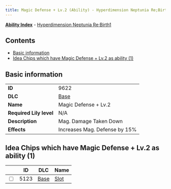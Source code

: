 ```yaml
---
title: Magic Defense + Lv.2 (Ability) - Hyperdimension Neptunia Re;Birth1
---
```


[**Ability Index**](/neptunia/rb1/ability/index.html) - [Hyperdimension Neptunia Re;Birth1](/neptunia/rb1)

## Contents

- [Basic information](#basic-information)
- [Idea Chips which have Magic Defense + Lv.2 as ability (1)](#idea-chips-which-have-magic-defense-lv2-as-ability-1)

## Basic information

|   |   |
| -- | -- |
| **ID** | 9622
**DLC** | [Base](/neptunia/rb1/dlc/1-base.html)
**Name** | Magic Defense + Lv.2
**Required Lily level** | N/A
**Description** | Mag. Damage Taken Down
**Effects** | Increases Mag. Defense by 15% |


## Idea Chips which have Magic Defense + Lv.2 as ability (1)

|    | ID | DLC | Name |
| -- | -- | --- | ---- |
| <input type="checkbox" id="rb1-item-1-5123" class="trackbox" /> | 5123 | [Base](/neptunia/rb1/dlc/1-base.html) | [Slot](/neptunia/rb1/item/1-5123-slot.html) |
